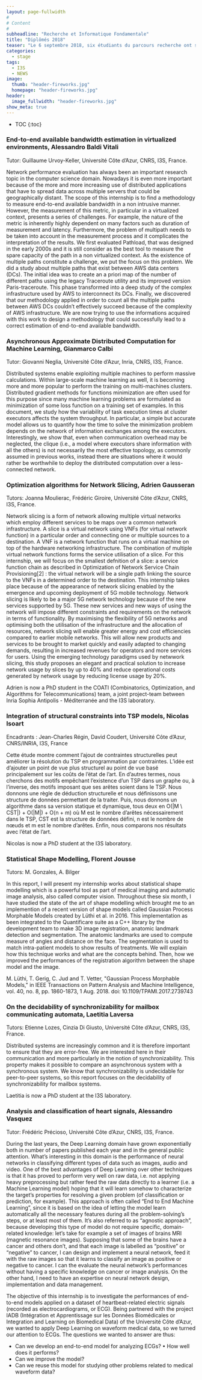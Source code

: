 ```yaml
---
layout: page-fullwidth
#
# Content
#
subheadline: "Recherche et Informatique Fondamentale"
title: "Diplômés 2018"
teaser: "Le 6 septembre 2018, six étudiants du parcours recherche ont soutenu leur mémoire de fin d'études. Félicitations à eux !"
categories:
  - stage
tags:
  - I3S
  - NEWS
image:
  thumb: "header-fireworks.jpg"
  homepage: "header-fireworks.jpg"
header:
  image_fullwidth: "header-fireworks.jpg"
show_meta: true
---
```

* TOC
{:toc}
### End-to-end available bandwidth estimation in virtualized environments, Alessandro Baldi Vitali ###
Tutor: Guillaume Urvoy-Keller, Université Côte d’Azur, CNRS, I3S, France.


Network performance evaluation has always been an important research topic in the computer science domain. Nowadays it is even more important because of the more and more increasing use of distributed applications that have to spread data across multiple servers that could be geographically distant. The scope of this internship is to find a methodology to measure end-to-end available bandwidth in a non intrusive manner. However, the measurement of this metric, in particular in a virtualized context, presents a series of challenges. For example, the nature of the metric is inherently highly dependent on many factors such as duration of measurement and latency. Furthermore, the problem of multipath needs to be taken into account in the measurement process and it complicates the interpretation of the results. We first evaluated Pathload, that was designed in the early 2000s and it is still consider as the best tool to measure the spare capacity of the path in a non virtualized context. As the existence of multiple paths constitute a challenge, we put the focus on this problem. We did a study about multiple paths that exist between AWS data centers (DCs). The initial idea was to create an a priori map of the number of different paths using the legacy Traceroute utility and its improved version Paris-traceroute. This phase transformed into a deep study of the complex infrastructure used by AWS to interconnect its DCs. Finally, we discovered that our methodology applied in order to count all the multiple paths between AWS DCs couldn’t effectively succeed because of the complexity of AWS infrastructure. We are now trying to use the informations acquired with this work to design a methodology that could successfully lead to a correct estimation of end-to-end available bandwidth.

### Asynchronous Approximate Distributed Computation for Machine Learning, Gianmarco Calbi ###
Tutor: Giovanni Neglia, Université Côte d’Azur, Inria, CNRS, I3S, France.

Distributed systems enable exploiting multiple machines to perform massive calculations. Within large-scale machine learning as well, it is becoming more and more popular to perform the training on multi-machines clusters. Distributed gradient methods for functions minimization are often used for this purpose since many machine learning problems are formulated as minimization of some loss function on a training set of examples. In this document, we study how the variability of task execution times at cluster executors affects the system throughput. In particular, a simple but accurate model allows us to quantify how the time to solve the minimization problem depends on the network of information exchanges among the executors. Interestingly, we show that, even when communication overhead may be neglected, the clique (i.e., a model where executors share information with all the others) is not necessarily the most effective topology, as commonly assumed in previous works, instead there are situations where it would rather be worthwhile to deploy the distributed computation over a less-connected network. 


### Optimization algorithms for Network Slicing, Adrien Gausseran ###
Tutors: Joanna Moulierac, Frédéric Giroire, Université Côte d’Azur, CNRS, I3S, France.

Network slicing is a form of network allowing multiple virtual networks which employ different services to be maps over a common network infrastructure. A slice is a virtual network using VNFs (for virtual network function) in a particular order and connecting one or multiple sources to a destination. A VNF is a network function that runs on a virtual machine on top of the hardware networking infrastructure.
The combination of multiple virtual network functions forms the service utilisation of a slice. For this internship, we will focus on the smallest defnition of a slice: a service function chain as described in Optimization of Network Service Chain Provisioning[2] : the virtual network will be a single path linking the source to the VNFs in a determined order to the destination.
This internship takes place because of the appearance of network slicing enabled by the emergence and upcoming deployment of 5G mobile technology. Network slicing is likely to be a major 5G network technology because of the new services supported by 5G. These new services and new ways of using the network will impose different constraints and requirements on the network in terms of functionality. By maximising the flexibility of 5G networks and optimising both the utilisation of the infrastructure and the allocation of resources, network slicing will enable greater energy and cost efficiencies compared to earlier mobile networks. This will allow new products and services to be brought to market quickly and easily adapted to changing demands, resulting in increased revenues for operators and more services for users. Using the emerging technology paradigms used by netwwork slicing, this study proposes an elegant and practical solution to increase network usage by slices by up to 40% and reduce operational costs generated by network usage by reducing license usage by 20%. 

Adrien is now a PhD student in the COATI (Combinatorics, Optimization, and Algorithms for Telecommunications) team, a joint project-team between Inria Sophia Antipolis - Méditerranée and the I3S laboratory.

### Integration of structural constraints into TSP models, Nicolas Isoart ###
Encadrants : Jean-Charles Régin, David Coudert, Université Côte d’Azur, CNRS/INRIA, I3S, France

Cette étude montre comment l’ajout de contraintes structurelles peut améliorer la résolution du TSP en programmation par contraintes.
L’idée est d’ajouter un point de vue plus structurel au point de vue basé principalement sur les coûts de l’état de l’art.
En d’autres termes, nous cherchons des motifs empêchant l’existence d’un TSP dans un graphe ou, à l’inverse, des motifs imposant que ses arêtes soient dans le TSP.
Nous donnons une règle de déduction structurelle et nous définissons une structure de données permettant de la traiter.
Puis, nous donnons un algorithme dans sa version statique et dynamique, tous deux en O(|M \ CST|) + O(|M|) + O(n + m) où M est le nombre d’arêtes nécessairement dans le TSP, CST est la structure de données défini, n est le nombre de nœuds et m est le nombre d’arêtes. Enfin, nous comparons nos résultats avec l’état de l’art.

Nicolas is now a PhD student at the I3S laboratory.

### Statistical Shape Modelling, Florent Jousse ###
Tutors: M. Gonzales, A. Bilger

In this report, I will present my internship works about statistical shape modelling which is a powerful tool as part of medical imaging and automatic image analysis, also called computer vision. Throughout these six month, I have studied the state of the art of shape modelling which brought me to an implemention of a recent version of shape models called Gaussian Process Morphable Models created by Lüthi et al. in 2016. This implementation as been integrated to the Quantificare suite as a C++ library by the development team to make 3D image registration, anatomic landmark detection and segmentation. The anatomic landmarks are used to compute measure of angles and distance on the face. The segmentation is used to match intra-patient models to show results of treatments.
We will explain how this technique works and what are the concepts behind. Then, how we improved the performances of the registration algorithm between the shape model and the image. 

M. Lüthi, T. Gerig, C. Jud and T. Vetter, "Gaussian Process Morphable Models," in IEEE Transactions on Pattern Analysis and Machine Intelligence, vol. 40, no. 8, pp. 1860-1873, 1 Aug. 2018. doi: 10.1109/TPAMI.2017.2739743


### On the decidability of synchronizability for mailbox communicating automata, Laetitia Laversa ###
Tutors: Etienne Lozes, Cinzia Di Giusto, Université Côte d’Azur, CNRS, I3S, France.

Distributed systems are increasingly common and it is therefore important to ensure that they are error-free. We are interested here in their communication and more particularly in the notion of synchronizability.
This property makes it possible to compare an asynchronous system with a synchronous system. We
know that synchronizability is undecidable for peer-to-peer systems, so this report focuses on the decidability of synchronizability for mailbox systems.

Laetitia is now a PhD student at the I3S laboratory.

### Analysis and classification of heart signals, Alessandro Vasquez ###
Tutor: Frédéric Précioso, Université Côte d’Azur, CNRS, I3S, France.	 

During the last years, the Deep Learning domain have grown exponentially both in number of papers published each year and in the general public attention. What’s interesting in this domain is the performance of neural networks in classifying different types of data such as images, audio and video. One of the best advantages of Deep Learning over other techniques is that it has proved to perform very well on raw data, i.e. not applying heavy preprocessing but rather feed the raw data directly to a learner (i.e. a Machine Learning model) hoping that it will learn somehow to characterize the target’s properties for resolving a given problem (of classification or prediction, for example). This approach is often called “End to End Machine Learning”, since it is based on the idea of letting the model learn automatically all the necessary features during all the problem-solving’s steps, or at least most of them. It’s also referred to as “agnostic approach”, because developing this type of model do not require specific, domain-related knowledge: let’s take for example a set of images of brains MRI (magnetic resonance images). Supposing that some of the brains have a cancer and others don’t, and that each image is labelled as “positive” or “negative” to cancer, I can design and implement a neural network, feed it with the raw images so that it learns to classify an image as positive or negative to cancer. I can the evaluate the neural network’s performances without having a specific knowledge on cancer or image analysis. On the other hand, I need to have an expertise on neural network design, implementation and data management.

The objective of this internship is to investigate the performances of end-to-end models applied on a dataset of heartbeat-related electric signals (recorded as electrocardiograms, or ECG). Being partnered with the project IADB (Intégration et Apprentissage sur les Données Biomédicales or Integration and Learning on Biomedical Data) of the Université Côte d’Azur, we wanted to apply Deep Learning on waveform medical data, so we turned our attention to ECGs. The questions we wanted to answer are thus:
 - Can we develop an end-to-end model for analyzing ECGs? • How well does it performs?
 - Can we improve the model?
 - Can we reuse this model for studying other problems related to medical waveform data?


